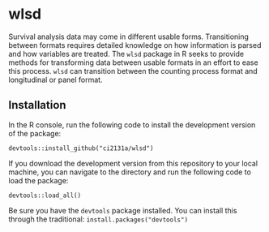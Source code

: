 # wlsd

Survival analysis data may come in different usable forms. Transitioning between formats requires detailed knowledge on how information is parsed and how variables are treated. The `wlsd` package in R seeks to provide methods for transforming data between usable formats in an effort to ease this process. `wlsd` can transition between the counting process format and longitudinal or panel format.

## Installation

In the R console, run the following code to install the development version of the package:

```{r}
devtools::install_github("ci2131a/wlsd")
```

If you download the development version from this repository to your local machine, you can navigate to the directory and run the following code to load the package:

```{r}
devtools::load_all()
```
Be sure you have the `devtools` package installed. You can install this through the traditional: `install.packages("devtools")`
